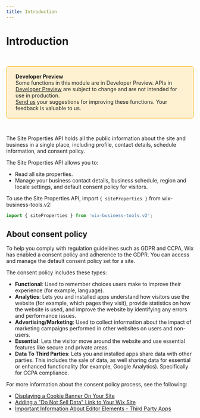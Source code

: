 ```yaml
---
title: Introduction
---
```


# Introduction

&nbsp;

<div style="background-color: #FEF1D1; padding: 18px 24px; border-radius: 6px; border: 1px solid #FDB10C; box-sizing: border-box; display: inline-block">
    <b>Developer Preview</b>
    <br/>
    <span>Some functions in this module are in Developer Preview. APIs in <a href="https://www.wix.com/velo/reference/api-overview/developer-preview"> Developer Preview</a> are subject to change and are not intended for use in production.<br/><a href="mailto:velo-preview-feedback@wix.com">Send us</a> your suggestions for improving these functions. Your feedback is valuable to us.</span>
</div>

&nbsp;

The Site Properties API
holds all the public information about the site and business in a single place,
including profile, contact details, schedule information, and consent policy.

The Site Properties API allows you to:

- Read all site properties.
- Manage your business contact details, business schedule,
  region and locale settings, and default consent policy for visitors.

To use the Site Properties API,
import `{ siteProperties }` from wix-business-tools.v2:

```js
import { siteProperties } from 'wix-business-tools.v2';
```

## About consent policy

To help you comply with regulation guidelines such as GDPR and CCPA,
Wix has enabled a consent policy and adherence to the GDPR.
You can access and manage the default consent policy set for a site.

The consent policy includes these types:

- **Functional**:
  Used to remember choices users make to improve their experience
  (for example, language).
- **Analytics**:
  Lets you and installed apps understand how visitors use the website
  (for example, which pages they visit),
  provide statistics on how the website is used,
  and improve the website by identifying any errors and performance issues.
- **Advertising/Marketing**:
  Used to collect information about the impact of marketing campaigns
  performed in other websites on users and non-users.
- **Essential**:
  Lets the visitor move around the website
  and use essential features like secure and private areas.
- **Data To Third Parties**:
  Lets you and installed apps share data with other parties.
  This includes the sale of data,
  as well sharing data for essential or enhanced functionality
  (for example, Google Analytics).
  Specifically for CCPA compliance.

For more information about the consent policy process, see the following:

- [Displaying a Cookie Banner On Your Site](https://support.wix.com/en/article/displaying-a-cookie-banner-on-your-site)
- [Adding a "Do Not Sell Data" Link to Your Wix Site](https://support.wix.com/en/article/adding-a-do-not-sell-data-link-to-your-wix-site)
- [Important Information About Editor Elements - Third Party Apps](https://support.wix.com/en/article/important-information-about-editor-elements-third-party-apps-custom-code-and-the-cookie-banner#third-party-apps)